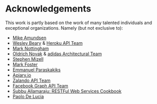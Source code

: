 # Acknowledgements
This work is partly based on the work of many talented individuals and exceptional organizations. Namely (but not exclusive to):

* [Mike Amundsen](http://amundsen.com/)
* [Wesley Beary](http://geemus.com/) & [Heroku API Team](https://www.heroku.com/)
* [Mark Nottingham](https://www.mnot.net)
* [Oldrich Novak](https://de.linkedin.com/in/oldrich-novak-1479124) & [adidas Architectural Team](http://www.adidas-group.com/en/)
* [Stephen Mizell](http://smizell.com)
* [Mark Foster](https://twitter.com/fosrias)
* [Emmanuel Paraskakiks](https://www.linkedin.com/in/emmanuelparaskakis/)
* [Apiary.io](https://apiary.io)
* [Zalando API Team](http://zalando.github.io/restful-api-guidelines)
* [Facebook Graph API Team](https://developers.facebook.com/docs/graph-api/)
* [Subbu Allamaraju: RESTFul Web Services Cookbook](http://shop.oreilly.com/product/9780596801694.do)
* [Paolo De Lucia](https://www.linkedin.com/in/paolodelucia/)